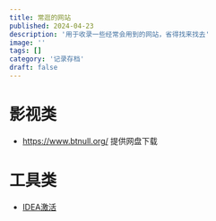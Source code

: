 ```yaml
---
title: 常逛的网站
published: 2024-04-23
description: '用于收录一些经常会用到的网站，省得找来找去'
image: ''
tags: []
category: '记录存档'
draft: false 
---
```


# 影视类
* https://www.btnull.org/ 提供网盘下载

# 工具类
* [IDEA激活](https://zhile.io/2021/11/29/ja-netfilter-javaagent-lib.html)
